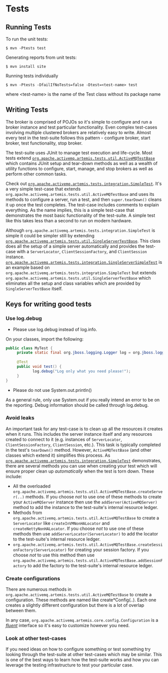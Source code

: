 # Tests

## Running Tests

To run the unit tests:

    $ mvn -Ptests test

Generating reports from unit tests:

    $ mvn install site

Running tests individually

    $ mvn -Ptests -DfailIfNoTests=false -Dtest=<test-name> test

where &lt;test-name> is the name of the Test class without its package name

## Writing Tests

The broker is comprised of POJOs so it's simple to configure and run a broker instance and test particular functionality.
Even complex test-cases involving multiple clustered brokers are relatively easy to write. Almost every test in the 
test-suite follows this pattern - configure broker, start broker, test functionality, stop broker.

The test-suite uses JUnit to manage test execution and life-cycle.  Most tests extend [`org.apache.activemq.artemis.tests.util.ActiveMQTestBase`](https://github.com/apache/activemq-artemis/blob/master/artemis-server/src/test/java/org/apache/activemq/artemis/tests/util/ActiveMQTestBase.java)
which contains JUnit setup and tear-down methods as well as a wealth of utility functions to configure, start, manage,
and stop brokers as well as perform other common tasks.

Check out [`org.apache.activemq.artemis.tests.integration.SimpleTest`](https://github.com/apache/activemq-artemis/blob/master/tests/integration-tests/src/test/java/org/apache/activemq/artemis/tests/integration/SimpleTest.java).
It's a very simple test-case that extends `org.apache.activemq.artemis.tests.util.ActiveMQTestBase` and uses its methods
to configure a server, run a test, and then `super.tearDown()` cleans it up once the test completes. The test-case 
includes comments to explain everything. As the name implies, this is a simple test-case that demonstrates the most basic
functionality of the test-suite. A simple test like this takes less than a second to run on modern hardware.

Although `org.apache.activemq.artemis.tests.integration.SimpleTest` is simple it could be simpler still by extending
[`org.apache.activemq.artemis.tests.util.SingleServerTestBase`](https://github.com/apache/activemq-artemis/blob/master/artemis-server/src/test/java/org/apache/activemq/artemis/tests/util/SingleServerTestBase.java).
This class does all the setup of a simple server automatically and provides the test-case with a `ServerLocator`, 
`ClientSessionFactory`, and `ClientSession` instance. [`org.apache.activemq.artemis.tests.integration.SingleServerSimpleTest`](https://github.com/apache/activemq-artemis/blob/master//tests/integration-tests/src/test/java/org/apache/activemq/artemis/tests/integration/SingleServerSimpleTest.java)
is an example based on `org.apache.activemq.artemis.tests.integration.SimpleTest` but extends `org.apache.activemq.artemis.tests.util.SingleServerTestBase`
which eliminates all the setup and class variables which are provided by `SingleServerTestBase` itself.

## Keys for writing good tests

### Use log.debug

- Please use log.debug instead of log.info.

On your classes, import the following:

```java
public class MyTest {
     private static final org.jboss.logging.Logger log = org.jboss.logging.Logger.getLogger($CLASS_NAME$.class);
    
     @Test
     public void test() {
            log.debug("Log only what you need please!");
     }
}
```

- Please do not use System.out.println()

As a general rule, only use System.out if you really intend an error to be on the reporting. Debug information should be called through log.debug.

### Avoid leaks

An important task for any test-case is to clean up all the resources it creates when it runs. This includes the server
instance itself and any resources created to connect to it (e.g. instances of `ServerLocator`, `ClientSessionFactory`,
`ClientSession`, etc.). This task is typically completed in the test's `tearDown()` method.  However, `ActiveMQTestBase` 
(and other classes which extend it) simplifies this process. As [`org.apache.activemq.artemis.tests.integration.SimpleTest`](https://github.com/apache/activemq-artemis/blob/master/tests/integration-tests/src/test/java/org/apache/activemq/artemis/tests/integration/SimpleTest.java)
demonstrates, there are several methods you can use when creating your test which will ensure proper clean up _automatically_
when the test is torn down. These include:

- All the overloaded `org.apache.activemq.artemis.tests.util.ActiveMQTestBase.createServer(..)` methods. If you choose
_not_ to use one of these methods to create your `ActiveMQServer` instance then use the `addServer(ActiveMQServer)` 
method to add the instance to the test-suite's internal resource ledger.
- Methods from `org.apache.activemq.artemis.tests.util.ActiveMQTestBase` to create a `ServerLocator` like 
`createInVMNonHALocator` and `createNettyNonHALocator`. If you choose _not_ to use one of these methods then use 
`addServerLocator(ServerLocator)` to add the locator to the test-suite's internal resource ledger.
- `org.apache.activemq.artemis.tests.util.ActiveMQTestBase.createSessionFactory(ServerLocator)` for creating your session
factory. If you choose _not_ to use this method then use `org.apache.activemq.artemis.tests.util.ActiveMQTestBase.addSessionFactory`
to add the factory to the test-suite's internal resource ledger.

### Create configurations

There are numerous methods in `org.apache.activemq.artemis.tests.util.ActiveMQTestBase` to create a configuration. These
methods are named like create&#42;Config(..). Each one creates a slightly different configuration but there is a lot of 
overlap between them.

In any case, `org.apache.activemq.artemis.core.config.Configuration` is a [_fluent_](https://en.wikipedia.org/wiki/Fluent_interface)
interface so it's easy to customize however you need.

### Look at other test-cases

If you need ideas on how to configure something or test something try looking through the test-suite at other test-cases
which may be similar. This is one of the best ways to learn how the test-suite works and how you can leverage the
testing infrastructure to test your particular case.

    